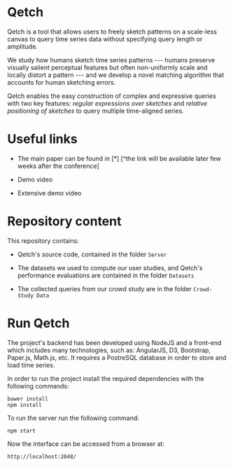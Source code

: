 # Qetch

Qetch is a tool that allows users to freely sketch patterns on a scale-less canvas to query time series data without specifying query length or amplitude. 

We study how humans sketch time series patterns --- humans preserve visually salient perceptual features but often non-uniformly scale and locally distort a pattern --- and we develop a novel matching algorithm that accounts for human sketching errors. 

Qetch enables the easy construction of complex and expressive queries with two key features: *regular expressions over sketches* and *relative positioning of sketches* to query multiple time-aligned series. 


# Useful links

- The main paper can be found in [*] [^the link will be available later few weeks after the conference]

- Demo video

- Extensive demo video


# Repository content

This repository contains:

- Qetch's source code, contained in the folder `Server`

- The datasets we used to compute our user studies, and Qetch's performance evaluations are contained in the folder `Datasets`

- The collected queries from our crowd study are in the folder `Crowd-Study Data`

# Run Qetch

The project's backend has been developed using NodeJS and a front-end which includes many technologies, such as: AngularJS, D3, Bootstrap, Paper.js, Math.js, etc. It requires a PostreSQL database in order to store and load time series.

In order to run the project install the required dependencies with the following commands:

    bower install
    npm install

To run the server run the following command:

    npm start

Now the interface can be accessed from a browser at:

    http://localhost:2048/

